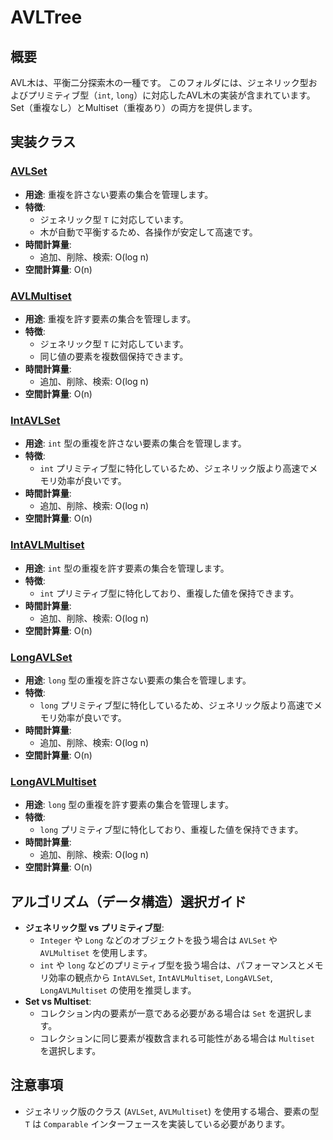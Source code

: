 # AVLTree

## 概要

AVL木は、平衡二分探索木の一種です。
このフォルダには、ジェネリック型およびプリミティブ型（`int`, `long`）に対応したAVL木の実装が含まれています。
Set（重複なし）とMultiset（重複あり）の両方を提供します。

## 実装クラス

### [AVLSet](src/AVLSet.java)

- **用途**: 重複を許さない要素の集合を管理します。
- **特徴**:
	- ジェネリック型 `T` に対応しています。
	- 木が自動で平衡するため、各操作が安定して高速です。
- **時間計算量**:
	- 追加、削除、検索: O(log n)
- **空間計算量**: O(n)

### [AVLMultiset](src/AVLMultiset.java)

- **用途**: 重複を許す要素の集合を管理します。
- **特徴**:
	- ジェネリック型 `T` に対応しています。
	- 同じ値の要素を複数個保持できます。
- **時間計算量**:
	- 追加、削除、検索: O(log n)
- **空間計算量**: O(n)

### [IntAVLSet](src/IntAVLSet.java)

- **用途**: `int` 型の重複を許さない要素の集合を管理します。
- **特徴**:
	- `int` プリミティブ型に特化しているため、ジェネリック版より高速でメモリ効率が良いです。
- **時間計算量**:
	- 追加、削除、検索: O(log n)
- **空間計算量**: O(n)

### [IntAVLMultiset](src/IntAVLMultiset.java)

- **用途**: `int` 型の重複を許す要素の集合を管理します。
- **特徴**:
	- `int` プリミティブ型に特化しており、重複した値を保持できます。
- **時間計算量**:
	- 追加、削除、検索: O(log n)
- **空間計算量**: O(n)

### [LongAVLSet](src/LongAVLSet.java)

- **用途**: `long` 型の重複を許さない要素の集合を管理します。
- **特徴**:
	- `long` プリミティブ型に特化しているため、ジェネリック版より高速でメモリ効率が良いです。
- **時間計算量**:
	- 追加、削除、検索: O(log n)
- **空間計算量**: O(n)

### [LongAVLMultiset](src/LongAVLMultiset.java)

- **用途**: `long` 型の重複を許す要素の集合を管理します。
- **特徴**:
	- `long` プリミティブ型に特化しており、重複した値を保持できます。
- **時間計算量**:
	- 追加、削除、検索: O(log n)
- **空間計算量**: O(n)

## アルゴリズム（データ構造）選択ガイド

- **ジェネリック型 vs プリミティブ型**:
	- `Integer` や `Long` などのオブジェクトを扱う場合は `AVLSet` や `AVLMultiset` を使用します。
	- `int` や `long` などのプリミティブ型を扱う場合は、パフォーマンスとメモリ効率の観点から `IntAVLSet`, `IntAVLMultiset`,
		`LongAVLSet`, `LongAVLMultiset` の使用を推奨します。
- **Set vs Multiset**:
	- コレクション内の要素が一意である必要がある場合は `Set` を選択します。
	- コレクションに同じ要素が複数含まれる可能性がある場合は `Multiset` を選択します。

## 注意事項

- ジェネリック版のクラス (`AVLSet`, `AVLMultiset`) を使用する場合、要素の型 `T` は `Comparable` インターフェースを実装している必要があります。
